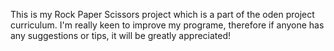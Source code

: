 This is my Rock Paper Scissors project which is a part of the oden project curriculum. 
I'm really keen to improve my programe, therefore if anyone has any suggestions or tips, it will be greatly appreciated!